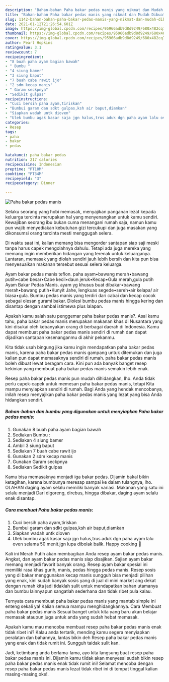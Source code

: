 ```yaml
---
description: "Bahan-bahan Paha bakar pedas manis yang nikmat dan Mudah Dibuat"
title: "Bahan-bahan Paha bakar pedas manis yang nikmat dan Mudah Dibuat"
slug: 1142-bahan-bahan-paha-bakar-pedas-manis-yang-nikmat-dan-mudah-dibuat
date: 2021-01-12T21:26:54.601Z
image: https://img-global.cpcdn.com/recipes/95966adb9d8d9249/680x482cq70/paha-bakar-pedas-manis-foto-resep-utama.jpg
thumbnail: https://img-global.cpcdn.com/recipes/95966adb9d8d9249/680x482cq70/paha-bakar-pedas-manis-foto-resep-utama.jpg
cover: https://img-global.cpcdn.com/recipes/95966adb9d8d9249/680x482cq70/paha-bakar-pedas-manis-foto-resep-utama.jpg
author: Pearl Hopkins
ratingvalue: 3.1
reviewcount: 7
recipeingredient:
- "8 buah paha ayam bagian bawah"
- " Bumbu "
- "4 siung bamer"
- "3 siung baput"
- "7 buah cabe rawit ijo"
- "2 sdm kecap manis"
- " Garam seckpnya"
- "Sedikit gulpas"
recipeinstructions:
- "Cuci bersih paha ayam,tiriskan"
- "Bumbui garam dan sdkt gulpas,ksh air baput,diamkan"
- "Siapkan wadah untk dioven"
- "Ulek bumbu agak kasar saja jgn halus,trus aduk dgn paha ayam lalu oven selama 50 menit.jgn lupa dibolak balik. Happy cooking 💪"
categories:
- Resep
tags:
- paha
- bakar
- pedas

katakunci: paha bakar pedas 
nutrition: 217 calories
recipecuisine: Indonesian
preptime: "PT10M"
cooktime: "PT34M"
recipeyield: "3"
recipecategory: Dinner

---
```



![Paha bakar pedas manis](https://img-global.cpcdn.com/recipes/95966adb9d8d9249/680x482cq70/paha-bakar-pedas-manis-foto-resep-utama.jpg)

Selaku seorang yang hobi memasak, menyajikan panganan lezat kepada keluarga tercinta merupakan hal yang menyenangkan untuk kamu sendiri. Kewajiban seorang ibu bukan cuma menangani rumah saja, namun kamu pun wajib menyediakan kebutuhan gizi tercukupi dan juga masakan yang dikonsumsi orang tercinta mesti menggugah selera.

Di waktu  saat ini, kalian memang bisa mengorder santapan siap saji meski tanpa harus capek mengolahnya dahulu. Tetapi ada juga mereka yang memang ingin memberikan hidangan yang terenak untuk keluarganya. Lantaran, memasak yang diolah sendiri jauh lebih bersih dan kita pun bisa menyesuaikan makanan tersebut sesuai selera keluarga. 

Ayam bakar pedas manis teflon. paha ayam•bawang merah•bawang putih•cabe besar•Cabe kecil•daun jeruk•Kecap•Gula merah,gula putih Ayam Bakar Pedas Manis. ayam yg khusus buat dibakar•bawang merah•bawang putih•Kunyit Jahe, lengkuas segede•sereh•air kelapa/ air biasa•gula. Bumbu pedas manis yang terdiri dari cabai dan kecap cocok sebagai olesan gurami bakar. Diolesi bumbu pedas manis hingga kering dan disantap dengan sambal istimewa plus lalapan.

Apakah kamu salah satu penggemar paha bakar pedas manis?. Asal kamu tahu, paha bakar pedas manis merupakan makanan khas di Nusantara yang kini disukai oleh kebanyakan orang di berbagai daerah di Indonesia. Kamu dapat membuat paha bakar pedas manis sendiri di rumah dan dapat dijadikan santapan kesenanganmu di akhir pekanmu.

Kita tidak usah bingung jika kamu ingin mendapatkan paha bakar pedas manis, karena paha bakar pedas manis gampang untuk ditemukan dan juga kalian pun dapat memasaknya sendiri di rumah. paha bakar pedas manis boleh dibuat lewat beragam cara. Kini pun ada banyak banget resep kekinian yang membuat paha bakar pedas manis semakin lebih enak.

Resep paha bakar pedas manis pun mudah dihidangkan, lho. Anda tidak perlu capek-capek untuk memesan paha bakar pedas manis, tetapi Kita mampu menyiapkan sendiri di rumah. Bagi Anda yang hendak mencobanya, inilah resep menyajikan paha bakar pedas manis yang lezat yang bisa Anda hidangkan sendiri.

<!--inarticleads1-->

##### Bahan-bahan dan bumbu yang digunakan untuk menyiapkan Paha bakar pedas manis:

1. Gunakan 8 buah paha ayam bagian bawah
1. Sediakan  Bumbu :
1. Sediakan 4 siung bamer
1. Ambil 3 siung baput
1. Sediakan 7 buah cabe rawit ijo
1. Gunakan 2 sdm kecap manis
1. Gunakan  Garam seckpnya
1. Sediakan Sedikit gulpas


Kamu bisa memasaknya menjadi iga bakar pedas. Dijamin bakal bikin ketagihan, karena bumbunya meresap sampai ke dalam tulangnya, lho. OLAHAN daging ayam selalu memiliki banyak variasi. Makanan yang satu ini selalu menjadi Dari digoreng, direbus, hingga dibakar, daging ayam selalu enak disantap. 

<!--inarticleads2-->

##### Cara membuat Paha bakar pedas manis:

1. Cuci bersih paha ayam,tiriskan
1. Bumbui garam dan sdkt gulpas,ksh air baput,diamkan
1. Siapkan wadah untk dioven
1. Ulek bumbu agak kasar saja jgn halus,trus aduk dgn paha ayam lalu oven selama 50 menit.jgn lupa dibolak balik. Happy cooking 💪


Kali ini Merah Putih akan membagikan Anda resep ayam bakar pedas manis. Angkat, dan ayam bakar pedas manis siap disajikan. Sajian ayam bakar memang menjadi favorit banyak orang. Resep ayam bakar spesial ini memiliki rasa khas gurih, manis, pedas hingga pedas manis. Resep sosis yang di bakar menggunakan kecap manis sungguh bisa menjadi pilihan yang enak, kini sudah banyak sosis yang di jual di mini market ang dekat dengan rumah kita jadi tidaklah sulit untuk mendapatkan bahan utamanya dan bumbu lainnyapun sangatlah sederhana dan tidak ribet pula kalau. 

Ternyata cara membuat paha bakar pedas manis yang mantab simple ini enteng sekali ya! Kalian semua mampu menghidangkannya. Cara Membuat paha bakar pedas manis Sesuai banget untuk kita yang baru akan belajar memasak ataupun juga untuk anda yang sudah hebat memasak.

Apakah kamu mau mencoba membuat resep paha bakar pedas manis enak tidak ribet ini? Kalau anda tertarik, mending kamu segera menyiapkan peralatan dan bahannya, lantas bikin deh Resep paha bakar pedas manis yang enak dan tidak rumit ini. Sungguh taidak sulit kan. 

Jadi, ketimbang anda berlama-lama, ayo kita langsung buat resep paha bakar pedas manis ini. Dijamin kamu tiidak akan menyesal sudah bikin resep paha bakar pedas manis enak tidak rumit ini! Selamat mencoba dengan resep paha bakar pedas manis lezat tidak ribet ini di tempat tinggal kalian masing-masing,oke!.

